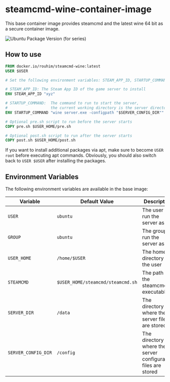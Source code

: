 # steamcmd-wine-container-image

This base container image provides steamcmd and the latest wine 64 bit as a secure container image.

![Ubuntu Package Version (for series)](https://img.shields.io/ubuntu/v/wine/devel?label=wine&link=https%3A%2F%2Fpackages.ubuntu.com%2Fsearch%3Fkeywords%3Dwine%26searchon%3Dnames%26suite%3Dall%26section%3Dall)

## How to use

```Dockerfile
FROM docker.io/rouhim/steamcmd-wine:latest
USER $USER

# Set the following environment variables: STEAM_APP_ID, STARTUP_COMMAND

# STEAM_APP_ID: The Steam App ID of the game server to install
ENV STEAM_APP_ID "xyz"

# STARTUP_COMMAND:  The command to run to start the server, 
#                   the current working directory is the server directory ($SERVER_DIR)
ENV STARTUP_COMMAND "wine server.exe -configpath "$SERVER_CONFIG_DIR""

# Optional pre.sh script to run before the server starts
COPY pre.sh $USER_HOME/pre.sh

# Optional post.sh script to run after the server starts
COPY post.sh $USER_HOME/post.sh
```

If you want to install additional packages via apt,
make sure to become `USER root` before executing apt commands.
Obviously, you should also switch back to `USER $USER` after installing the packages.

## Environment Variables

The following environment variables are available in the base image:

| Variable            | Default Value                     | Description                                                   |
|---------------------|-----------------------------------|---------------------------------------------------------------|
| `USER`              | `ubuntu`                          | The user to run the server as                                 |
| `GROUP`             | `ubuntu`                          | The group to run the server as                                |
| `USER_HOME`         | `/home/$USER`                     | The home directory of the user                                |
| `STEAMCMD`          | `$USER_HOME/steamcmd/steamcmd.sh` | The path to the steamcmd executable                           |
| `SERVER_DIR`        | `/data`                           | The directory where the server files are stored               |
| `SERVER_CONFIG_DIR` | `/config`                         | The directory where the server configuration files are stored |
